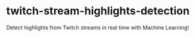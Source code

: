 # twitch-stream-highlights-detection
Detect highlights from Twitch streams in real time with Machine Learning!
